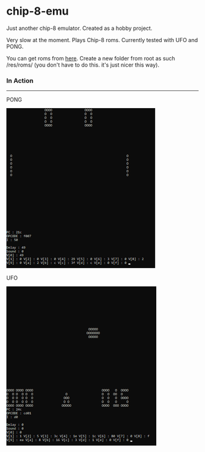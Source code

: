# chip-8-emu
Just another chip-8 emulator. Created as a hobby project.

Very slow at the moment. Plays Chip-8 roms. Currently tested with UFO and PONG.

You can get roms from [here](http://www.pong-story.com/chip8/). Create a new folder from root as such /res/roms/ (you don't have to do this. it's just nicer this way).



### In Action
***
PONG

![pong](https://github.com/anthonyme00/github-markdown-resource/blob/main/chip-8-emu/chip-8-emu-pong.png "PONG!")

UFO

![ufo](https://github.com/anthonyme00/github-markdown-resource/blob/main/chip-8-emu/chip-8-emu-ufo.png "UFO!")
